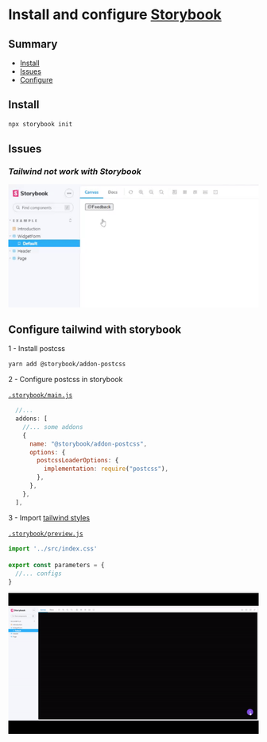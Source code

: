 # Install and configure [Storybook](https://storybook.js.org/docs/ember/get-started/install)

## Summary

- [Install](#install)
- [Issues](#issues)
- [Configure](#configure-tailwind-with-storybook)

## Install

```sh
npx storybook init
```

## Issues

### **_Tailwind not work with Storybook_**

![](assets/issue-tailwind-not-work-wit-storybook.gif)

## Configure tailwind with storybook

1 - Install postcss

```sh
yarn add @storybook/addon-postcss
```

2 - Configure postcss in storybook

[`.storybook/main.js`](../.storybook/main.js)

```javascript
  //...
  addons: [
    //... some addons
    {
      name: "@storybook/addon-postcss",
      options: {
        postcssLoaderOptions: {
          implementation: require("postcss"),
        },
      },
    },
  ],
```

3 - Import [tailwind styles](../src/index.css)

[`.storybook/preview.js`](../.storybook/preview.js)

```javascript
import '../src/index.css'

export const parameters = {
  //... configs
}
```

![](assets/fix-tailwind-not-work-wit-storybook.gif)
